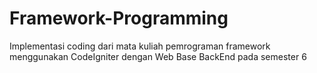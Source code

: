 # Framework-Programming
Implementasi coding dari mata kuliah pemrograman framework menggunakan CodeIgniter dengan Web Base BackEnd pada semester 6
